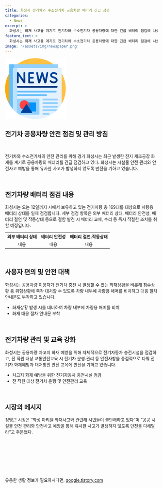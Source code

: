 ```yaml
---
title: 화성시 전기차와 수소전기차 공용차량 배터리 긴급 점검
categories:
  - News
excerpt: >
  화성시는 화재 사고를 계기로 전기차와 수소전기차 공용차량에 대한 긴급 배터리 점검에 나섰다. 시는 12일까지 보유한 전기차량 169대의 배터리를 외부 상태, 안전성, 절연․작동상태 등을 철저히 점검하며, 발견된 결함에 대해 즉각 대처할 계획이다. 또한 차량 내부에 차량용 해머와 대응 절차 안내문을 비치하여 화재나 침수 상황에 대비하고, 전 직원 대상 교통안전교육도 실시할 예정이다. 정명근 시장은 시민들의 안전을 위해 만전을 다할 것을 당부했다.
feature_text: >
  화성시는 화재 사고를 계기로 전기차와 수소전기차 공용차량에 대한 긴급 배터리 점검에 나섰다. 시는 12일까지 보유한 전기차량 169대의 배터리를 외부 상태, 안전성, 절연․작동상태 등을 철저히 점검하며, 발견된 결함에 대해 즉각 대처할 계획이다. 또한 차량 내부에 차량용 해머와 대응 절차 안내문을 비치하여 화재나 침수 상황에 대비하고, 전 직원 대상 교통안전교육도 실시할 예정이다. 정명근 시장은 시민들의 안전을 위해 만전을 다할 것을 당부했다.
image: '/assets/img/newspaper.png'
---
```


<p><img src="/assets/img/newspaper.png" alt="kimp 속보" /></p>

<h2 data-ke-size="size26">전기차 공용차량 안전 점검 및 관리 방침</h2>

<p data-ke-size="size16">&nbsp;</p>

<p>전기차와 수소전기차의 안전 관리를 위해 경기 화성시는 최근 발생한 전지 제조공장 화재를 계기로 공용차량의 배터리를 긴급 점검하고 있다. 화성시는 시설물 안전 관리와 안전사고 예방을 통해 유사한 사고가 발생하지 않도록 만전을 기하고 있습니다.</p>

<p data-ke-size="size16">&nbsp;</p>

<h2 data-ke-size="size24">전기차량 배터리 점검 내용</h2>

<p data-ke-size="size16">화성시는 오는 12일까지 시에서 보유하고 있는 전기차량 총 169대를 대상으로 차량용 배터리 상태를 일제 점검합니다. 세부 점검 항목은 외부 배터리 상태, 배터리 안전성, 배터리 절연 및 작동상태 등으로 결함 발견 시 배터리 교체, 수리 등 즉시 적절한 조치를 취할 예정입니다.</p>

<table>
    <tr>
        <td style="text-align: center; height: 17px;"><b>외부 배터리 상태</b></td>
        <td style="text-align: center; height: 17px;"><b>배터리 안전성</b></td>
        <td style="text-align: center; height: 17px;"><b>배터리 절연․작동상태</b></td>
    </tr>
    <tr>
        <td style="text-align: center; height: 17px;">내용</td>
        <td style="text-align: center; height: 17px;">내용</td>
        <td style="text-align: center; height: 17px;">내용</td>
    </tr>
</table>

<p data-ke-size="size16">&nbsp;</p>

<h2 data-ke-size="size24">사용자 편의 및 안전 대책</h2>

<p data-ke-size="size16">화성시는 공용차량 이용자가 전기차 충전 시 발생할 수 있는 화재상황을 비롯해 침수상황 등 위험상황에 즉각 대처할 수 있도록 차량 내부에 차량용 해머를 비치하고 대응 절차 안내문도 부착하고 있습니다.</p>

<ul>
    <li>화재상황 발생 시를 대비하여 차량 내부에 차량용 해머를 비치</li>
    <li>화재 대응 절차 안내문 부착</li>
</ul>

<p data-ke-size="size16">&nbsp;</p>

<h2 data-ke-size="size24">전기차량 관리 및 교육 강화</h2>

<p data-ke-size="size16">화성시는 공용차량 차고지 화재 예방을 위해 자체적으로 전기자동차 충전시설을 점검하고, 전 직원 대상 교통안전교육 시 전기차 운행․관리 등 안전사항을 중점적으로 다뤄 전기차 화재예방과 대처방안 안전 교육에 만전을 기하고 있습니다.</p>

<ul>
    <li>차고지 화재 예방을 위한 전기자동차 충전시설 점검</li>
    <li>전 직원 대상 전기차 운행 및 안전관리 교육</li>
</ul>

<p data-ke-size="size16">&nbsp;</p>

<h2 data-ke-size="size24">시장의 메시지</h2>

<p data-ke-size="size16">정명근 시장은 “화성 아리셀 화재사고와 관련해 시민들이 불안해하고 있다”며 “공공 시설물 안전 관리와 안전사고 예방을 통해 유사한 사고가 발생하지 않도록 만전을 다해달라”고 주문했다.</p>

<p data-ke-size="size16">&nbsp;</p>

<p data-ke-size="size16">&nbsp;</p>

<p data-ke-size="size16">&nbsp;</p>

<p data-ke-size="size16">&nbsp;</p>
유용한 생활 정보가 필요하시다면, <a href="https://qoogle.tistory.com" rel="dofollow">qoogle.tistory.com</a>


